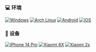 ### 💻 环境
[![Windows](https://img.shields.io/badge/Windows-00BBFF?style=flat-square&logo=Windows&logoColor=FFFFFF&labelColor=00BBFF)](https://www.microsoft.com/zh-cn/windows/windows-11)
[![Arch Linux](https://img.shields.io/badge/Arch%20Linux-008BFF?style=flat-square&logo=arch-linux&logoColor=FFFFFF&labelColor=008BFF)](https://archlinux.org)
[![Android](https://img.shields.io/badge/Android-00C000?style=flat-square&logo=android&logoColor=FFFFFF&labelColor=00C000)](https://www.android.com/intl/zh-CN_cn/android-14/)
[![iOS](https://img.shields.io/badge/iOS-4F4F4F?style=flat-square&logo=apple&logoColor=FFFFFF&labelColor=4F4F4F)](https://www.apple.com.cn/ios/ios-17/)

### 📱 设备
[![iPhone 14 Pro](https://img.shields.io/badge/iPhone%2014%20Pro-4F4F4F?style=flat-square&logo=apple&logoColor=FFFFFF&labelColor=4F4F4F)](https://support.apple.com/zh-cn/111849)
[![Xiaomi 6X](https://img.shields.io/badge/Xiaomi%206X%20MIKU-00BBFF?style=flat-square&logo=xiaomi&logoColor=FFFFFF&labelColor=00BBFF)](https://www.mi.com/a/h/6181.html)
[![Xiaomi 2s](https://img.shields.io/badge/Xiaomi%202s-ED9121?style=flat-square&logo=xiaomi&logoColor=FFFFFF&labelColor=ED9121)](https://detail.zol.com.cn/series/57/15853_1.html)
